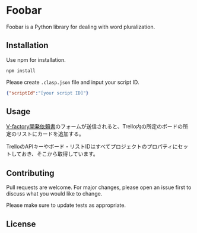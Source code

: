 # Foobar

Foobar is a Python library for dealing with word pluralization.

## Installation

Use npm for installation.

```bash
npm install
```

Please create `.clasp.json` file and input your script ID.

```json
{"scriptId":"[your script ID]"}
```

## Usage

[V-factory開発依頼書](https://docs.google.com/forms/d/e/1FAIpQLScj3rb05Ze98xs1_LCxBjN1NSjBXXwUyVmbmdUrdHNmj8HU5A/viewform)のフォームが送信されると、Trello内の所定のボードの所定のリストにカードを追加する。

TrelloのAPIキーやボード・リストIDはすべてプロジェクトのプロパティにセットしておき、そこから取得しています。

## Contributing
Pull requests are welcome. For major changes, please open an issue first to discuss what you would like to change.

Please make sure to update tests as appropriate.

## License